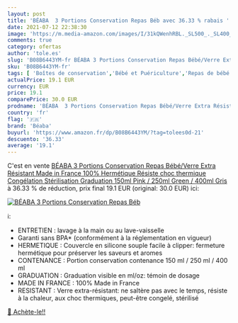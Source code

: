 ```yaml
---
layout: post
title: 'BÉABA  3 Portions Conservation Repas Béb avec 36.33 % rabais '
date: 2021-07-12 22:38:30
image: 'https://m.media-amazon.com/images/I/31kQWenhRBL._SL500_._SL400_.jpg'
comments: true
category: ofertas
author: 'tole.es'
slug: 'B08B6443YM-fr BÉABA 3 Portions Conservation Repas Bébé/Verre Extra...'
sku: 'B08B6443YM-fr'
tags: [ 'Boîtes de conservation','Bébé et Puériculture','Repas de bébé','béaba', ]
actualPrice: 19.1 EUR
currency: EUR
price: 19.1
comparePrice: 30.0 EUR
prodname: 'BÉABA  3 Portions Conservation Repas Bébé/Verre Extra Résistant  Made in France  100% Hermétique  Résiste choc thermique  Congélation  Stérilisation  Graduation  150ml Pink / 250ml Green / 400ml Gris'
country: 'fr'
flag: '🇫🇷'
brand: 'Béaba'
buyurl: 'https://www.amazon.fr/dp/B08B6443YM/?tag=tolees0d-21'
descuento: '36.33'
average: '19.1'
---
```


C'est en vente [BÉABA  3 Portions Conservation Repas Bébé/Verre Extra Résistant  Made in France  100% Hermétique  Résiste choc thermique  Congélation  Stérilisation  Graduation  150ml Pink / 250ml Green / 400ml Gris](https://www.amazon.fr/dp/B08B6443YM/?tag=tolees0d-21)  à  36.33 % de réduction, prix final  19.1 EUR (original: 30.0 EUR) ici:

[![BÉABA  3 Portions Conservation Repas Béb](https://m.media-amazon.com/images/I/31kQWenhRBL._SL500_._SL400_.jpg)](https://www.amazon.fr/dp/B08B6443YM/?tag=tolees0d-21)

ℹ️:

- ENTRETIEN : lavage à la main ou au lave-vaisselle
- Garanti sans BPA* (conformément à la réglementation en vigueur)
- HERMETIQUE : Couvercle en silicone souple facile à clipper: fermeture hermétique pour préserver les saveurs et aromes
- CONTENANCE : Portion conservation contenance 150 ml / 250 ml / 400 ml
- GRADUATION : Graduation visible en ml/oz: témoin de dosage
- MADE IN FRANCE : 100% Made in France
- RESISTANT : Verre extra-résistant: ne saltère pas avec le temps, résiste à la chaleur, aux choc thermiques, peut-être congelé, stérilisé

[🛒 Achète-le!!](https://www.amazon.fr/dp/B08B6443YM/?tag=tolees0d-21)
